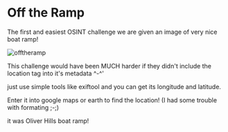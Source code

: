 # Off the Ramp

The first and easiest OSINT challenge we are given an image of very nice boat ramp!

![offtheramp](https://github.com/legendary-mac/DUCTF-2024/assets/174685183/3d342701-0e5d-413e-a11b-910797c2ae88)

This challenge would have been MUCH harder if they didn't include the location tag into it's metadata ^-^'

just use simple tools like exiftool and you can get its longitude and latitude.

Enter it into google maps or earth to find the location! (I had some trouble with formating ;-;)

it was Oliver Hills boat ramp! 
